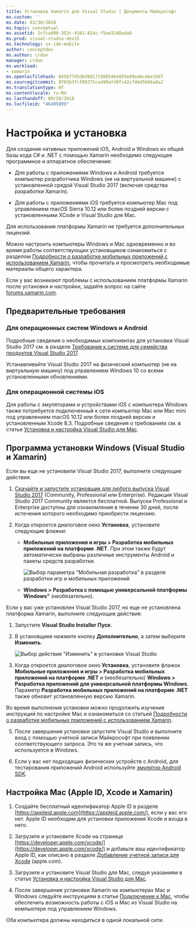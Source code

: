 ```yaml
---
title: Установка Xamarin для Visual Studio | Документы Майкрософт
ms.custom: ''
ms.date: 03/30/2018
ms.topic: conceptual
ms.assetid: 2cfcad00-352c-4161-814c-f5ae32d8ada8
ms.prod: visual-studio-dev15
ms.technology: vs-ide-mobile
author: conceptdev
ms.author: crdun
manager: crdun
ms.workload:
- xamarin
ms.openlocfilehash: 045b7745d8d9d171560546e893e89ea6cebe1b6f
ms.sourcegitcommit: 9765b3fcf89375ca499afd9fc42cf4645b66a8a2
ms.translationtype: HT
ms.contentlocale: ru-RU
ms.lasthandoff: 09/20/2018
ms.locfileid: "46495899"
---
```

# <a name="setup-and-install"></a>Настройка и установка

Для создания нативных приложений iOS, Android и Windows из общей базы кода C# и .NET с помощью Xamarin необходимо следующее программное и аппаратное обеспечение:

-   Для работы с приложениями Windows и Android требуется компьютер разработчика Windows (не на виртуальной машине) с установленной средой Visual Studio 2017 (включая средства разработки Xamarin).

-   Для работы с приложениями iOS требуется компьютер Mac под управлением macOS Sierra 10.12 или более поздней версии с установленными XCode и Visual Studio для Mac.

Для использования платформы Xamarin не требуется дополнительных лицензий.

Можно настроить компьютеры Windows и Mac одновременно и во время работы соответствующих установщиков ознакомиться с разделом [Подробности о разработке мобильных приложений с использованием Xamarin](../cross-platform/learn-about-mobile-development-with-xamarin.md), чтобы прочитать и просмотреть необходимые материалы общего характера.

Если у вас возникают проблемы с использованием платформы Xamarin после установки и настройки, задайте вопрос на сайте [forums.xamarin.com](http://forums.xamarin.com/).

<a name="prereq" />

## <a name="pre-requisites"></a>Предварительные требования

###  <a name="for-targeting-windows-and-android"></a>Для операционных систем Windows и Android

Подробные сведения о необходимых компонентах для установки Visual Studio 2017 см. в разделе [Требования к системе для семейства продуктов Visual Studio 2017](/visualstudio/productinfo/vs2017-system-requirements-vs).

Устанавливайте Visual Studio 2017 на физический компьютер (не на виртуальную машину) под управлением Windows 10 со всеми установленными обновлениями.

### <a name="for-targeting-ios"></a>Для операционной системы iOS

Для работы с эмуляторами и устройствами iOS с компьютера Windows также потребуется подключенный к сети компьютер Mac или Mac mini под управлением macOS 10.12 или более поздней версии и установленным Xcode 8.3. Подробные сведения о требованиях см. в статье [Установка и настройка Visual Studio для Mac](/visualstudio/mac/installation).

<a name="windows" />

##  <a name="windows-setup-visual-studio-and-xamarin"></a>Программа установки Windows (Visual Studio и Xamarin)

Если вы еще не установили Visual Studio 2017, выполните следующие действия:

1.  [Скачайте и запустите установщик для любого выпуска Visual Studio 2017](https://visualstudio.microsoft.com/downloads/?utm_medium=microsoft&utm_source=docs.microsoft.com&utm_campaign=button+cta&utm_content=download+vs2017) (Community, Professional или Enterprise). Редакция Visual Studio 2017 Community является бесплатной. Выпуски Professional и Enterprise доступны для ознакомления в течение 30 дней, после истечения которого необходимо приобрести лицензию.

2.  Когда откроется диалоговое окно **Установка**, установите следующие флажки:

    - **Мобильные приложения и игры > Разработка мобильных приложений на платформе .NET**. При этом также будут автоматически выбраны различные инструменты Android и пакеты средств разработки.

        ![Выбор параметра "Мобильная разработка" в разделе разработки игр и мобильных приложений](../cross-platform/media/cross-plat-xamarin-setup-2a.png "Кросс-платформенная установка Xamarin 2")

    - **Windows > Разработка с помощью универсальной платформы Windows"** (необязательно).

Если у вас уже установлен Visual Studio 2017, но еще не установлена платформа Xamarin, выполните следующие действия:

1. Запустите **Visual Studio Installer** **Пуск**.

2.  В установщике нажмите кнопку **Дополнительно**, а затем выберите **Изменить**.

    ![Выбор действия "Изменить" в установке Visual Studio](../cross-platform/media/cross-plat-xamarin-setup-1a.png "Кросс-платформенная установка Xamarin 1")

3.  Когда откроется диалоговое окно **Установка**, установите флажок **Мобильные приложения и игры > Разработка мобильных приложений на платформе .NET** и (необязательно) **Windows > Разработка приложений для универсальной платформы Windows**. Параметр **Разработка мобильных приложений на платформе .NET** также обновит установленную версию Xamarin.

Во время выполнения установки можно продолжить изучение инструкций по настройке Mac и ознакомиться со статьей [Подробности о разработке мобильных приложений с использованием Xamarin](../cross-platform/learn-about-mobile-development-with-xamarin.md).

5.  После завершения установки запустите Visual Studio и выполните вход с помощью учетной записи Майкрософт при появлении соответствующего запроса. Это та же учетная запись, что используется в Windows.

6.  Если у вас нет подходящих физических устройств с Android, для тестирования приложений Android используйте [эмулятор Android SDK](/xamarin/android/get-started/installation/android-emulator/).

<a name="mac" />

##  <a name="mac-setup-apple-id-xcode-and-xamarin"></a>Настройка Mac (Apple ID, Xcode и Xamarin)

1.  Создайте бесплатный идентификатор Apple ID в разделе [https://appleid.apple.com](https://appleid.apple.com/), если у вас его нет. Apple ID необходим для установки приложения Xcode и входа в него.

2.  Загрузите и установите Xcode на странице [https://developer.apple.com/xcode/](https://developer.apple.com/xcode/) и добавьте ваш идентификатор Apple ID, как описано в разделе [Добавление учетной записи для Xcode](https://developer.apple.com/library/content/documentation/IDEs/Conceptual/AppStoreDistributionTutorial/AddingYourAccounttoXcode/AddingYourAccounttoXcode.html#//apple_ref/doc/uid/TP40013839-CH40-SW1) (apple.com).

3.  Загрузите и установите Visual Studio для Mac, следуя указаниям в статье [Установка и настройка Visual Studio для Mac](/visualstudio/mac/installation).

4.  После завершения установки Xamarin на компьютерах Mac и Windows следуйте инструкциям в статье [Подключение к Mac](/xamarin/ios/get-started/installation/windows/connecting-to-mac/), чтобы обеспечить возможность работы с iOS и Mac из Visual Studio на компьютере под управлением Windows.

Оба компьютера должны находиться в одной локальной сети.
